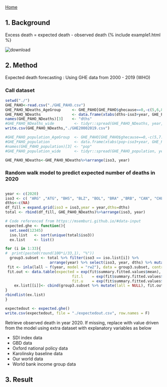 [Home](https://paho-ghe.github.io/PAHO/)

## 1. Background 
Excess death = expected death - observed death 
{% include example1.html %}

![download](https://user-images.githubusercontent.com/81782228/126429763-6c879790-408d-4e57-8f7d-0f50c687c73a.png)


## 2. Method 
Expected death forecasting  : Using GHE data from 2000 - 2019 (WHO) 
### Call dataset
```r
setwd("./")
GHE_PAHO<-read.csv("./GHE_PAHO.csv")
GHE_PAHO_NDeaths_AgeGroup     <- GHE_PAHO[GHE_PAHO$ghecause==0,-c(5,6,8,9)]
GHE_PAHO_NDeaths              <- data.frame(xtabs(dths~iso3+year, GHE_PAHO_NDeaths_AgeGroup))
names(GHE_PAHO_NDeaths)[3]    <- "dths"
#GHE_PAHO_NDeaths_wide         <- tidyr::spread(GHE_PAHO_NDeaths, year, dths)
write.csv(GHE_PAHO_NDeaths,"./GHE20002019.csv")

#GHE_PAHO_population_AgeGroup  <- GHE_PAHO[GHE_PAHO$ghecause==0,-c(5,7:9)]
#GHE_PAHO_population           <- data.frame(xtabs(pop~iso3+year, GHE_PAHO_population_AgeGroup))
#names(GHE_PAHO_population)[3] <- "pop"
#GHE_PAHO_population_wide      <- tidyr::spread(GHE_PAHO_population, year, pop)

GHE_PAHO_NDeaths<-GHE_PAHO_NDeaths%>%arrange(iso3, year)
```
### Random walk model to predict expected number of deaths in 2020 
```r

year <- c(2020)
iso3 <- c( "ARG" ,"ATG", "BHS", "BLZ", "BOL", "BRA" ,"BRB", "CAN", "CHL", "COL", "CRI", "CUB", "DOM" ,"ECU" ,"GRD" ,"GTM" ,"GUY" ,"HND" ,"HTI" ,"JAM" ,"LCA" ,"MEX", "NIC", "PAN" ,"PER" ,"PRY", "SLV", "SUR", "TTO", "URY", "USA" ,"VCT", "VEN")
dths<-c(NA)
df_fill = expand.grid(iso3 = iso3,year = year,dths=dths)
total <- rbind(df_fill, GHE_PAHO_NDeaths)%>%arrange(iso3, year)

# Code referenced from https://msemburi.github.io/#data-input
expected.ghe <- function(){
  set.seed(12345)
  iso.list   <- sort(unique(total$iso3))  
  ex.list    <- list()                        

for (i in 1:33){
#  print(paste0(round(100*i/33,1), "%"))
  group3.subset <- total %>% filter(iso3 == iso.list[i]) %>% 
                    arrange(year) %>% select(iso3, year, dths) %>% mutate(lall = log(dths))
 fit <- inla(lall ~ f(year, model = "rw2"), data = group3.subset, control.predictor= list(compute=TRUE))
 fit.out <- data.table(expected = exp(fit$summary.fitted.values$mean),
                              fit.l    = exp(fit$summary.fitted.values$"0.025quant"),
                              fit.u    = exp(fit$summary.fitted.values$"0.975quant"))
    ex.list[[i]]<- cbind(group3.subset %>% mutate(lall = NULL), fit.out)
}
rbindlist(ex.list)
}

expectedout <- expected.ghe()
write.csv(expectedout, file = "./expectedout.csv", row.names = F)

```

Retrieve observed death in year 2020. If missing, replace with value driven from the model using extra dataset with explanatory variables as below 
  - SDI index data  
  - GBD data
  - Oxford national policy data
  - Karolinsky baseline data 
  - Our world data
  - World bank income group data

## 3. Result 

